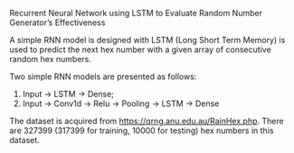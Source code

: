 Recurrent Neural Network using LSTM to Evaluate Random Number Generator’s Effectiveness

A simple RNN model is designed with LSTM (Long Short Term Memory) is used to predict the next hex number with a given array of consecutive random hex numbers.

Two simple RNN models are presented as follows:
1.	Input -> LSTM -> Dense;
2.	Input -> Conv1d -> Relu -> Pooling -> LSTM -> Dense

The dataset is acquired from https://qrng.anu.edu.au/RainHex.php. There are 327399 (317399 for training, 10000 for testing) hex numbers in this dataset. 
